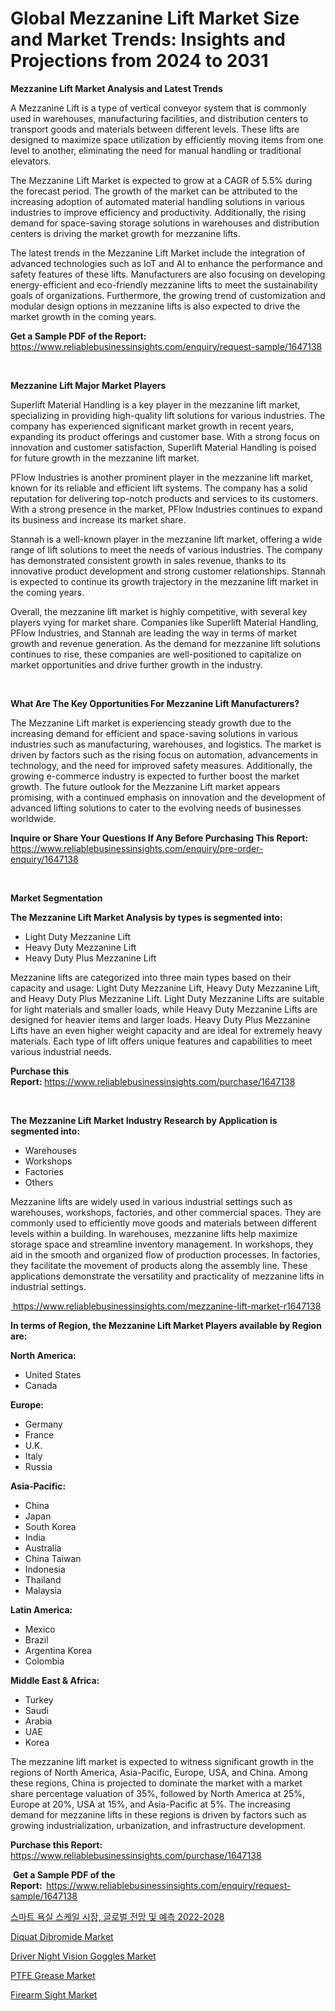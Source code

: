 <p><h1>Global Mezzanine Lift Market Size and Market Trends: Insights and Projections from 2024 to 2031</h1></p><p><strong>Mezzanine Lift Market Analysis and Latest Trends</strong></p>
<p><p>A Mezzanine Lift is a type of vertical conveyor system that is commonly used in warehouses, manufacturing facilities, and distribution centers to transport goods and materials between different levels. These lifts are designed to maximize space utilization by efficiently moving items from one level to another, eliminating the need for manual handling or traditional elevators.</p><p>The Mezzanine Lift Market is expected to grow at a CAGR of 5.5% during the forecast period. The growth of the market can be attributed to the increasing adoption of automated material handling solutions in various industries to improve efficiency and productivity. Additionally, the rising demand for space-saving storage solutions in warehouses and distribution centers is driving the market growth for mezzanine lifts.</p><p>The latest trends in the Mezzanine Lift Market include the integration of advanced technologies such as IoT and AI to enhance the performance and safety features of these lifts. Manufacturers are also focusing on developing energy-efficient and eco-friendly mezzanine lifts to meet the sustainability goals of organizations. Furthermore, the growing trend of customization and modular design options in mezzanine lifts is also expected to drive the market growth in the coming years.</p></p>
<p><strong>Get a Sample PDF of the Report:&nbsp;</strong> <a href="https://www.reliablebusinessinsights.com/enquiry/request-sample/1647138">https://www.reliablebusinessinsights.com/enquiry/request-sample/1647138</a></p>
<p>&nbsp;</p>
<p><strong>Mezzanine Lift Major Market Players</strong></p>
<p><p>Superlift Material Handling is a key player in the mezzanine lift market, specializing in providing high-quality lift solutions for various industries. The company has experienced significant market growth in recent years, expanding its product offerings and customer base. With a strong focus on innovation and customer satisfaction, Superlift Material Handling is poised for future growth in the mezzanine lift market.</p><p>PFlow Industries is another prominent player in the mezzanine lift market, known for its reliable and efficient lift systems. The company has a solid reputation for delivering top-notch products and services to its customers. With a strong presence in the market, PFlow Industries continues to expand its business and increase its market share.</p><p>Stannah is a well-known player in the mezzanine lift market, offering a wide range of lift solutions to meet the needs of various industries. The company has demonstrated consistent growth in sales revenue, thanks to its innovative product development and strong customer relationships. Stannah is expected to continue its growth trajectory in the mezzanine lift market in the coming years.</p><p>Overall, the mezzanine lift market is highly competitive, with several key players vying for market share. Companies like Superlift Material Handling, PFlow Industries, and Stannah are leading the way in terms of market growth and revenue generation. As the demand for mezzanine lift solutions continues to rise, these companies are well-positioned to capitalize on market opportunities and drive further growth in the industry.</p></p>
<p>&nbsp;</p>
<p><strong>What Are The Key Opportunities For Mezzanine Lift Manufacturers?</strong></p>
<p><p>The Mezzanine Lift market is experiencing steady growth due to the increasing demand for efficient and space-saving solutions in various industries such as manufacturing, warehouses, and logistics. The market is driven by factors such as the rising focus on automation, advancements in technology, and the need for improved safety measures. Additionally, the growing e-commerce industry is expected to further boost the market growth. The future outlook for the Mezzanine Lift market appears promising, with a continued emphasis on innovation and the development of advanced lifting solutions to cater to the evolving needs of businesses worldwide.</p></p>
<p><strong>Inquire or Share Your Questions If Any Before Purchasing This Report:</strong> <a href="https://www.reliablebusinessinsights.com/enquiry/pre-order-enquiry/1647138">https://www.reliablebusinessinsights.com/enquiry/pre-order-enquiry/1647138</a></p>
<p>&nbsp;</p>
<p><strong>Market Segmentation</strong></p>
<p><strong>The Mezzanine Lift Market Analysis by types is segmented into:</strong></p>
<p><ul><li>Light Duty Mezzanine Lift</li><li>Heavy Duty Mezzanine Lift</li><li>Heavy Duty Plus Mezzanine Lift</li></ul></p>
<p><p>Mezzanine lifts are categorized into three main types based on their capacity and usage: Light Duty Mezzanine Lift, Heavy Duty Mezzanine Lift, and Heavy Duty Plus Mezzanine Lift. Light Duty Mezzanine Lifts are suitable for light materials and smaller loads, while Heavy Duty Mezzanine Lifts are designed for heavier items and larger loads. Heavy Duty Plus Mezzanine Lifts have an even higher weight capacity and are ideal for extremely heavy materials. Each type of lift offers unique features and capabilities to meet various industrial needs.</p></p>
<p><strong>Purchase this Report:&nbsp;</strong><a href="https://www.reliablebusinessinsights.com/purchase/1647138">https://www.reliablebusinessinsights.com/purchase/1647138</a></p>
<p>&nbsp;</p>
<p><strong>The Mezzanine Lift Market Industry Research by Application is segmented into:</strong></p>
<p><ul><li>Warehouses</li><li>Workshops</li><li>Factories</li><li>Others</li></ul></p>
<p><p>Mezzanine lifts are widely used in various industrial settings such as warehouses, workshops, factories, and other commercial spaces. They are commonly used to efficiently move goods and materials between different levels within a building. In warehouses, mezzanine lifts help maximize storage space and streamline inventory management. In workshops, they aid in the smooth and organized flow of production processes. In factories, they facilitate the movement of products along the assembly line. These applications demonstrate the versatility and practicality of mezzanine lifts in industrial settings.</p></p>
<p><a href="https://www.reliablebusinessinsights.com/mezzanine-lift-market-r1647138">&nbsp;https://www.reliablebusinessinsights.com/mezzanine-lift-market-r1647138</a></p>
<p><strong>In terms of Region, the Mezzanine Lift Market Players available by Region are:</strong></p>
<p>
    <p> <strong> North America: </strong>
        <ul>
            <li>United States</li>
            <li>Canada</li>
        </ul>
        </p> 
    <p> <strong> Europe: </strong>
        <ul>
            <li>Germany</li>
            <li>France</li>
            <li>U.K.</li>
            <li>Italy</li>
            <li>Russia</li>
        </ul>
        </p> 
    <p> <strong> Asia-Pacific: </strong>
        <ul>
            <li>China</li>
            <li>Japan</li>
            <li>South Korea</li>
            <li>India</li>
            <li>Australia</li>
            <li>China Taiwan</li>
            <li>Indonesia</li>
            <li>Thailand</li>
            <li>Malaysia</li>
        </ul>
        </p> 
    <p> <strong> Latin America: </strong>
        <ul>
            <li>Mexico</li>
            <li>Brazil</li>
            <li>Argentina Korea</li>
            <li>Colombia</li>
        </ul>
        </p> 
    <p> <strong> Middle East & Africa: </strong>
        <ul>
            <li>Turkey</li>
            <li>Saudi</li>
            <li>Arabia</li>
            <li>UAE</li>
            <li>Korea</li>
        </ul>
    </p>
    </p>
<p><p>The mezzanine lift market is expected to witness significant growth in the regions of North America, Asia-Pacific, Europe, USA, and China. Among these regions, China is projected to dominate the market with a market share percentage valuation of 35%, followed by North America at 25%, Europe at 20%, USA at 15%, and Asia-Pacific at 5%. The increasing demand for mezzanine lifts in these regions is driven by factors such as growing industrialization, urbanization, and infrastructure development.</p></p>
<p><strong>Purchase this Report: </strong><a href="https://www.reliablebusinessinsights.com/purchase/1647138">https://www.reliablebusinessinsights.com/purchase/1647138</a></p>
<p>&nbsp;<strong>Get a Sample PDF of the Report:&nbsp;&nbsp;</strong><a href="https://www.reliablebusinessinsights.com/enquiry/request-sample/1647138">https://www.reliablebusinessinsights.com/enquiry/request-sample/1647138</a></p>
<p><strong></strong></p>
<p><p><a href="https://github.com/sarassiksa/Market-Research-Report-List-1/blob/main/4179799131398.md">스마트 욕실 스케일 시장, 글로벌 전망 및 예측 2022-2028</a></p><p><a href="https://github.com/provorikovar/Market-Research-Report-List-5/blob/main/diquat-dibromide-market.md">Diquat Dibromide Market</a></p><p><a href="https://www.linkedin.com/pulse/driver-night-vision-goggles-market-forecast-global-trends-analysis-eznic?trackingId=KePfSg%2BpMS%2FVKXDGBfTrJw%3D%3D">Driver Night Vision Goggles Market</a></p><p><a href="https://github.com/CliffMedina6/Market-Research-Report-List-5/blob/main/ptfe-grease-market.md">PTFE Grease Market</a></p><p><a href="https://www.linkedin.com/pulse/firearm-sight-market-growth-outlook-from-2024-2031-projecting-wpc5c?trackingId=ihhb%2FrCB%2FviP%2F2zkaJcWKQ%3D%3D">Firearm Sight Market</a></p></p>